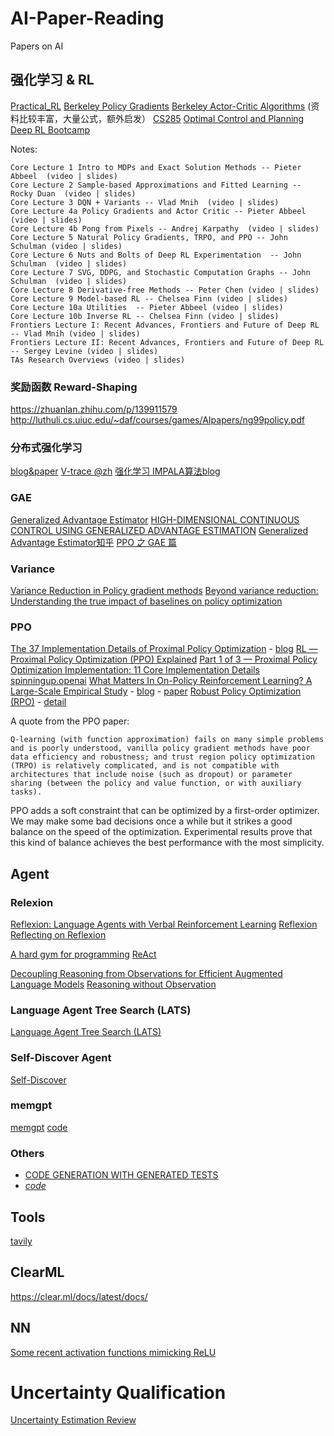 # AI-Paper-Reading
Papers on AI

## 强化学习 & RL
[Practical_RL](https://github.com/yandexdataschool/Practical_RL/blob/master/week10_planning/seminar_MCTS.ipynb)
[Berkeley Policy Gradients](https://rail.eecs.berkeley.edu/deeprlcourse/static/slides/lec-5.pdf)
[Berkeley Actor-Critic Algorithms](https://rail.eecs.berkeley.edu/deeprlcourse/static/slides/lec-6.pdf)
(资料比较丰富，大量公式，额外启发）
[CS285](https://rail.eecs.berkeley.edu/deeprlcourse/)
[Optimal Control and Planning](https://rail.eecs.berkeley.edu/deeprlcourse/deeprlcourse/static/slides/lec-10.pdf)
[Deep RL Bootcamp](https://sites.google.com/view/deep-rl-bootcamp/lectures)

Notes:
```
Core Lecture 1 Intro to MDPs and Exact Solution Methods -- Pieter Abbeel  (video | slides)
Core Lecture 2 Sample-based Approximations and Fitted Learning -- Rocky Duan  (video | slides)
Core Lecture 3 DQN + Variants -- Vlad Mnih  (video | slides)
Core Lecture 4a Policy Gradients and Actor Critic -- Pieter Abbeel (video | slides)
Core Lecture 4b Pong from Pixels -- Andrej Karpathy  (video | slides)
Core Lecture 5 Natural Policy Gradients, TRPO, and PPO -- John Schulman (video | slides)
Core Lecture 6 Nuts and Bolts of Deep RL Experimentation  -- John Schulman  (video | slides)
Core Lecture 7 SVG, DDPG, and Stochastic Computation Graphs -- John Schulman  (video | slides)
Core Lecture 8 Derivative-free Methods -- Peter Chen (video | slides)
Core Lecture 9 Model-based RL -- Chelsea Finn (video | slides)
Core Lecture 10a Utilities  -- Pieter Abbeel (video | slides)
Core Lecture 10b Inverse RL -- Chelsea Finn (video | slides)
Frontiers Lecture I: Recent Advances, Frontiers and Future of Deep RL -- Vlad Mnih (video | slides)
Frontiers Lecture II: Recent Advances, Frontiers and Future of Deep RL -- Sergey Levine (video | slides)
TAs Research Overviews (video | slides)
```

### 奖励函数 Reward-Shaping
https://zhuanlan.zhihu.com/p/139911579
http://luthuli.cs.uiuc.edu/~daf/courses/games/AIpapers/ng99policy.pdf

### 分布式强化学习
[blog&paper](https://proceedings.mlr.press/v80/espeholt18a.html)
[V-trace @zh](https://zhuanlan.zhihu.com/p/58226117)
[强化学习 IMPALA算法blog](https://www.cnblogs.com/pkgunboat/p/14606260.html)

### GAE
[Generalized Advantage Estimator](https://github.com/yandexdataschool/Practical_RL/blob/master/week09_policy_II/ppo.ipynb)
[HIGH-DIMENSIONAL CONTINUOUS CONTROL USING GENERALIZED ADVANTAGE ESTIMATION](https://arxiv.org/pdf/1506.02438)
[Generalized Advantage Estimator知乎](https://zhuanlan.zhihu.com/p/139097326)
[PPO 之 GAE 篇](https://zhuanlan.zhihu.com/p/577598804)

### Variance
[Variance Reduction in Policy gradient methods](https://www.reddit.com/r/reinforcementlearning/comments/kimtbn/variance_reduction_in_policy_gradient_methods/?utm_source=share&utm_medium=ios_app&utm_name=iossmf)
[Beyond variance reduction: Understanding the true impact of baselines on policy optimization](https://arxiv.org/abs/2008.13773)

### PPO
[The 37 Implementation Details of Proximal Policy Optimization](https://github.com/vwxyzjn/ppo-implementation-details?tab=readme-ov-file)
    - [blog](https://iclr-blog-track.github.io/2022/03/25/ppo-implementation-details/)
[RL — Proximal Policy Optimization (PPO) Explained](https://jonathan-hui.medium.com/rl-proximal-policy-optimization-ppo-explained-77f014ec3f12)
[Part 1 of 3 — Proximal Policy Optimization Implementation: 11 Core Implementation Details](https://www.youtube.com/watch?v=MEt6rrxH8W4)
[spinningup.openai](https://spinningup.openai.com/en/latest/algorithms/ppo.html#id3)
[What Matters In On-Policy Reinforcement Learning? A Large-Scale Empirical Study](https://arxiv.org/abs/2006.05990)
    - [blog](https://vitalab.github.io/article/2020/07/02/What_Matters_in_RL.html)
    - [paper](https://arxiv.org/abs/2006.05990)
[Robust Policy Optimization (RPO)](https://arxiv.org/pdf/2212.07536)
    - [detail](https://docs.cleanrl.dev/rl-algorithms/rpo/#implemented-variants)

A quote from the PPO paper:

```
Q-learning (with function approximation) fails on many simple problems and is poorly understood, vanilla policy gradient methods have poor data efficiency and robustness; and trust region policy optimization (TRPO) is relatively complicated, and is not compatible with architectures that include noise (such as dropout) or parameter sharing (between the policy and value function, or with auxiliary tasks).
```
PPO adds a soft constraint that can be optimized by a first-order optimizer. We may make some bad decisions once a while but it strikes a good balance on the speed of the optimization. Experimental results prove that this kind of balance achieves the best performance with the most simplicity.


## Agent

### Relexion
[Reflexion: Language Agents with Verbal Reinforcement Learning](https://arxiv.org/pdf/2303.11366)
[Reflexion](https://github.com/noahshinn/reflexion)
[Reflecting on Reflexion](https://nanothoughts.substack.com/p/reflecting-on-reflexion)

[A hard gym for programming](https://github.com/GammaTauAI/leetcode-hard-gym)
[ReAct](https://arxiv.org/pdf/2210.03629)

[Decoupling Reasoning from Observations for Efficient Augmented Language Models](https://github.com/billxbf/ReWOO)
[Reasoning without Observation](https://langchain-ai.github.io/langgraph/tutorials/rewoo/rewoo/)


### Language Agent Tree Search (LATS)
[Language Agent Tree Search (LATS)](https://langchain-ai.github.io/langgraph/tutorials/lats/lats/)

### Self-Discover Agent
[Self-Discover](https://langchain-ai.github.io/langgraph/tutorials/self-discover/self-discover/)

### memgpt
[memgpt](https://memgpt.ai/)
[code](https://github.com/cpacker/MemGPT)

### Others
- [CODE GENERATION WITH GENERATED TESTS](https://arxiv.org/pdf/2207.10397)
- [*code*](https://github.com/microsoft/CodeT)

## Tools
[tavily](https://tavily.com/)

## ClearML
https://clear.ml/docs/latest/docs/

## NN
[Some recent activation functions mimicking ReLU](https://vitalab.github.io/blog/2024/08/20/new_activation_functions.html)

# Uncertainty Qualification
[Uncertainty Estimation Review](https://vitalab.github.io/blog/2021/06/17/uncertainty.html)
